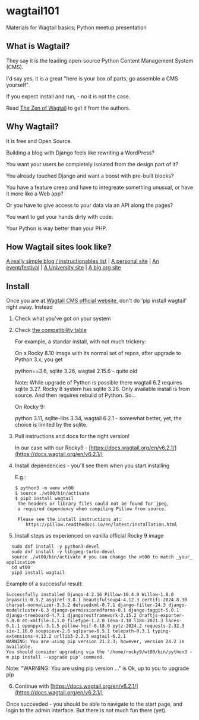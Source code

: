 # wagtail101
Materials for Wagtail basics; Python meetup presentation

## What is Wagtail?

They say it is the leading open-source Python Content Management System (CMS).

I'd say yes, it is a great "here is your box of parts, go assemble a CMS yourself".

If you expect install and run, - no it is not the case.

Read [The Zen of Wagtail](https://docs.wagtail.org/en/stable/getting_started/the_zen_of_wagtail.html) to get it from the authors.

## Why Wagtail?

It is free and Open Source.

Building a blog with Django feels like rewriting a WordPress?

You want your users be completely isolated from the design part of it?

You already touched Django and want a boost with pre-built blocks?

You have a feature creep and have to integreate something unusual, or have it more like a Web app?

Or you have to give access to your data via an API along the pages?

You want to get your hands dirty with code.

Your Python is way better than your PHP.

## How Wagtail sites look like?
[A really simple blog / instructionables list](https://www.csanim.com/) | [A personal site](https://www.mahnamahna.net/) | [An event/festival](https://www.jazzfestival.nz/) | 
[A University site](https://www.utas.edu.au/) | [A big org site](https://www.jpl.nasa.gov/)

## Install

Once you are at [Wagtail CMS official website](https://wagtail.org/), don't do 'pip install wagtail' right away. Instead

1. Check what you've got on your system
   
2. Check [the compatibility table](https://docs.wagtail.org/en/stable/releases/upgrading.html#compatible-django-python-versions)

   For example, a standar install, with not much trickery:
   
   On a Rocky 8.10 image with its normal set of repos, after upgrade to Python 3.x, you get
   
   python==3.6, sqlite 3.26, wagtail 2.15.6 - quite old

   Note: While upgrade of Python is possible there wagtail 6.2 requires sqlite 3.27. Rocky 8 system has sqlite 3.26. Only available install is from source. And then requires rebuild of Python. So...

   On Rocky 9:

   python 3.11, sqlite-libs 3.34, wagtail 6.2.1 - somewhat better, yet, the choice is limited by the sqlite.
   
3. Pull instructions and docs for the right version!

   In our case with our Rocky9 - [https://docs.wagtail.org/en/v6.2.1/](https://docs.wagtail.org/en/v6.2.1/)

4. Install dependencies - you'll see them when you start installing

   E.g.:
   ```
   $ python3 -m venv wt00
   $ source ./wt00/bin/activate
   $ pip3 install wagtail
    The headers or library files could not be found for jpeg,
    a required dependency when compiling Pillow from source.
    
    Please see the install instructions at:
       https://pillow.readthedocs.io/en/latest/installation.html
   ```

5. Install steps as experienced on vanilla official Rocky 9 image
```
  sudo dnf install -y python3-devel
  sudo dnf install -y libjpeg-turbo-devel
  source ./wt00/bin/activate # you can change the wt00 to match _your_ application
  cd wt00
  pip3 install wagtail
```
Example of a successful result:
```
Successfully installed Django-4.2.16 Pillow-10.4.0 Willow-1.8.0 anyascii-0.3.2 asgiref-3.8.1 beautifulsoup4-4.12.3 certifi-2024.8.30 charset-normalizer-3.3.2 defusedxml-0.7.1 django-filter-24.3 django-modelcluster-6.3 django-permissionedforms-0.1 django-taggit-5.0.1 django-treebeard-4.7.1 djangorestframework-3.15.2 draftjs-exporter-5.0.0 et-xmlfile-1.1.0 filetype-1.2.0 idna-3.10 l18n-2021.3 laces-0.1.1 openpyxl-3.1.5 pillow-heif-0.18.0 pytz-2024.2 requests-2.32.3 six-1.16.0 soupsieve-2.6 sqlparse-0.5.1 telepath-0.3.1 typing-extensions-4.12.2 urllib3-2.2.3 wagtail-6.2.1
WARNING: You are using pip version 21.2.3; however, version 24.2 is available.
You should consider upgrading via the '/home/rocky9/wt00/bin/python3 -m pip install --upgrade pip' command.
```
Note: "WARNING: You are using pip version ..." is Ok, up to you to upgrade pip

6. Continue with [https://docs.wagtail.org/en/v6.2.1/](https://docs.wagtail.org/en/v6.2.1/)

Once succeeded - you should be able to navigate to the start page, and login to the admin interface. But there is not much fun there (yet).
